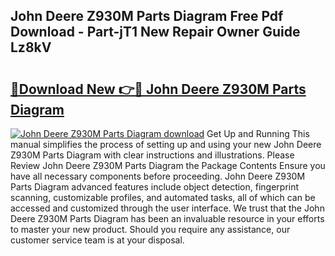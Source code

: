 ## John Deere Z930M Parts Diagram Free Pdf Download - Part-jT1 New Repair Owner Guide Lz8kV

# <h2><a href="http://dfpk9en.blite.top/?on=John+Deere+Z930M+Parts+Diagram">🔗Download New 👉🔴 John Deere Z930M Parts Diagram</a></h2>

[![John Deere Z930M Parts Diagram download](https://i.imgur.com/lujVjoI.png)](http://dfpk9en.blite.top/?on=John+Deere+Z930M+Parts+Diagram)
Get Up and Running This manual simplifies the process of setting up and using your new John Deere Z930M Parts Diagram with clear instructions and illustrations. Please Review John Deere Z930M Parts Diagram the Package Contents Ensure you have all necessary components before proceeding. John Deere Z930M Parts Diagram advanced features include object detection, fingerprint scanning, customizable profiles, and automated tasks, all of which can be accessed and customized through the user interface. We trust that the John Deere Z930M Parts Diagram has been an invaluable resource in your efforts to master your new product. Should you require any assistance, our customer service team is at your disposal.
